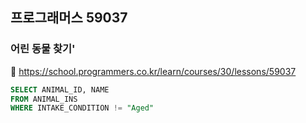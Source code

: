 ## 프로그래머스 59037
### 어린 동물 찾기'
🔗 https://school.programmers.co.kr/learn/courses/30/lessons/59037
```sql
SELECT ANIMAL_ID, NAME
FROM ANIMAL_INS
WHERE INTAKE_CONDITION != "Aged"
```
